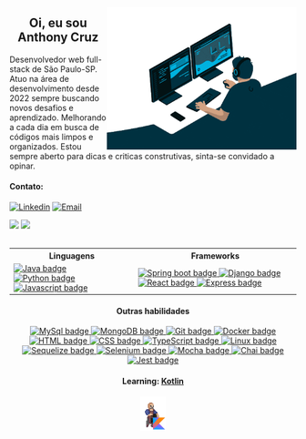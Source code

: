 <picture><img align="right" alt="Profile gif" height="250em" src="https://raw.githubusercontent.com/TonyyCruz/TonyyCruz/main/profile_gif.gif"></picture>
  
<h2 align="center">Oi, eu sou Anthony Cruz</h2>

<p align="left">
Desenvolvedor web full-stack de São Paulo-SP.<br>
Atuo na área de desenvolvimento desde 2022 sempre buscando novos desafios e aprendizado. Melhorando a cada dia em busca de códigos mais limpos e organizados.  
Estou sempre aberto para dicas e criticas construtivas, sinta-se convidado a opinar.
</p>
  

#### Contato:

 [![Linkedin](https://img.shields.io/badge/-LinkedIn-003544?style=for-the-badge&logo=linkedin&logoColor=92cbdf&color:FFF)](https://www.linkedin.com/in/anthony-cruz-dev/)
 [![Email](https://img.shields.io/badge/-Email-003544?style=for-the-badge&logo=gmail&logoColor=92cbdf&color:FFF)](mailto:tony_esqueloto@hotmail.com)

<span align="center">
  <picture>
    <img height="160em" src="https://github-readme-stats.vercel.app/api?username=tonyycruz&hide_title=true&show_icons=true&theme=blue-green&include_all_commits=true&count_private=true&hide=stars&bg_color=003544&title_color=92cbdf&text_color=FFF&border_radius=20&border_color=92cbdf&icon_color=92cbdf">
  </picture>
  <picture>
    <img height="160em" src="https://github-readme-stats.vercel.app/api/top-langs/?username=tonyycruz&hide_title=true&layout=compact&langs_count=7&theme=blue-green&bg_color=003544&title_color=92cbdf&text_color=FFF&border_radius=20&border_color=92cbdf&icon_color=92cbdf">
  </picture>
</span>
<br>
<br>

<table align="center">
  <tr>
    <th>Linguagens</th>
    <th>Frameworks</th>
  </tr>
  <tr>
    <td>
      <a href="https://docs.oracle.com/en/java/" target="_blank">
        <img src="https://img.shields.io/badge/Java-003544?style=for-the-badge&logo=openjdk" alt="Java badge">
      </a>
      <a href="https://docs.python.org/" target="_blank">
        <img src="https://img.shields.io/badge/Python-003544?style=for-the-badge&logo=python" alt="Python badge">
      </a>
      <a href="https://devdocs.io/javascript/" target="_blank">
        <img src="https://img.shields.io/badge/Javascript-003544?style=for-the-badge&logo=Javascript" alt="Javascript badge">
      </a>
    </td>
    <td>
      <a href="https://docs.spring.io/spring-boot/docs/current/reference/htmlsingle/" target="_blank">
        <img src="https://img.shields.io/badge/SpringBoot-003544?style=for-the-badge&logo=springboot" alt="Spring boot badge">
      </a>
      <a href="https://docs.djangoproject.com/en/4.2/" target="_blank">
        <img src="https://img.shields.io/badge/Django-003544?style=for-the-badge&logo=Django" alt="Django badge">
      </a>
      <a href="https://devdocs.io/react/" target="_blank">
        <img src="https://img.shields.io/badge/React-003544?style=for-the-badge&logo=React" alt="React badge">
      </a>
      <a href="https://devdocs.io/express/" target="_blank">
        <img src="https://img.shields.io/badge/Express-003544?style=for-the-badge&logo=Express" alt="Express badge">
      </a>
    </td>
  </tr>
</table>

<h4 align="center">Outras habilidades</h4>
<div align="center">
  <a href="https://dev.mysql.com/doc/" target="_blank">
    <img src="https://img.shields.io/badge/MySql-003544?style=for-the-badge&logo=MySql" alt="MySql badge">
  </a>
  <a href="https://www.mongodb.com/docs/" target="_blank">
    <img src="https://img.shields.io/badge/MongoDB-003544?style=for-the-badge&logo=MongoDB" alt="MongoDB badge">
  </a>
  <a href="https://git-scm.com/docs/git/pt_BR" target="_blank">
    <img src="https://img.shields.io/badge/Git-003544?style=for-the-badge&logo=Git" alt="Git badge">
  </a>
  <a href="https://docs.docker.com/" target="_blank">
    <img src="https://img.shields.io/badge/Docker-003544?style=for-the-badge&logo=Docker" alt="Docker badge">
  </a>
  <a href="https://www.w3schools.com/html/html_intro.asp" target="_blank">
    <img src="https://img.shields.io/badge/HTML-003544?style=for-the-badge&logo=HTML5" alt="HTML badge">
  </a>
  <a href="https://www.w3schools.com/html/html_intro.asp" target="_blank">
    <img src="https://img.shields.io/badge/CSS-003544?style=for-the-badge&logo=CSS3" alt="CSS badge">
  </a>
  <a href="https://tsdoc.org/" target="_blank">
    <img src="https://img.shields.io/badge/TypeScript-003544?style=for-the-badge&logo=TypeScript" alt="TypeScript badge">
  </a>
  <a href="https://docs.kernel.org/" target="_blank">
    <img src="https://img.shields.io/badge/Linux-003544?style=for-the-badge&logo=Linux" alt="Linux badge">
  </a>
  <a href="https://sequelize.org/docs/v6/" target="_blank">
    <img src="https://img.shields.io/badge/Sequelize-003544?style=for-the-badge&logo=Sequelize" alt="Sequelize badge">
  </a>
  <a href="https://www.selenium.dev/documentation/" target="_blank">
    <img src="https://img.shields.io/badge/Selenium-003544?style=for-the-badge&logo=Selenium" alt="Selenium badge">
  </a>
  <a href="https://mochajs.org/api/mocha.js.html" target="_blank">
    <img src="https://img.shields.io/badge/Mocha-003544?style=for-the-badge&logo=Mocha" alt="Mocha badge">
  </a>
  <a href="https://chai.ml/docs/" target="_blank">
    <img src="https://img.shields.io/badge/Chai-003544?style=for-the-badge&logo=Chai" alt="Chai badge">
  </a>
  <a href="https://jestjs.io/docs/getting-started" target="_blank">
    <img src="https://img.shields.io/badge/Jest-003544?style=for-the-badge&logo=Jest" alt="Jest badge">
  </a>
</div>

<div align="center">
  <h4>Learning: <a href="https://kotlinlang.org/docs/home.html" target="_blank">Kotlin</a></h4>
  <picture><img alt="Profile gif" height="60px" src="https://github.com/TonyyCruz/TonyyCruz/blob/main/learning_gif.gif"></picture>
</div>
<!--
  <a href="http://tonyycruz.github.io" target="_blank" rel="noreferrer noopener">
  <img src="https://img.shields.io/badge/Portf%C3%B3lio-https%3A%2F%2Ftonyycruz.github.io%2F-blue" alt="portfolio" width="280" height="20">
  </a>
  -->

